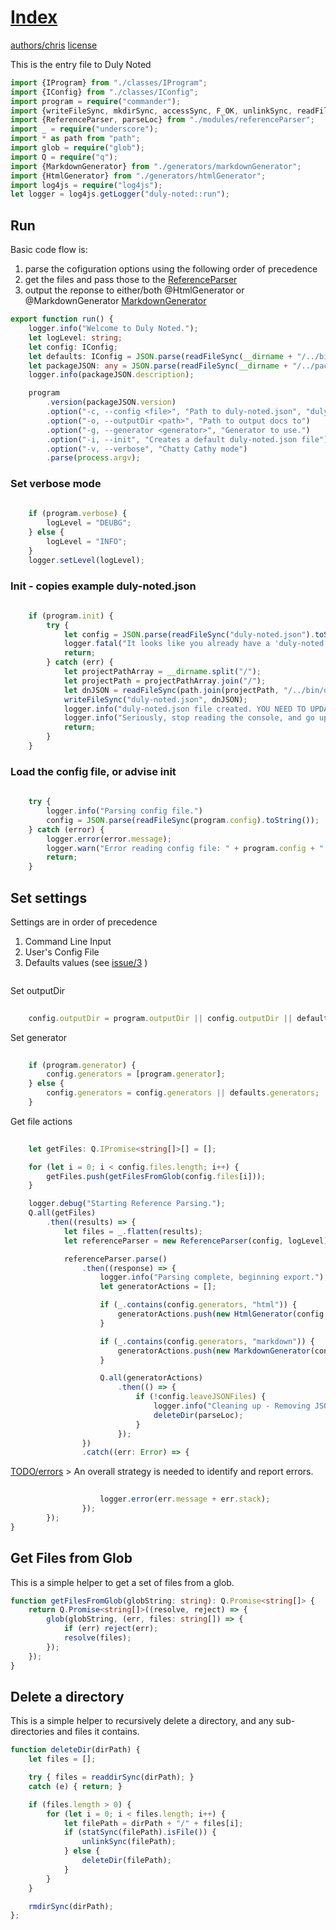 

# [Index](#Index)
 [authors/chris](.././authors.md.md#authors/chris) 
 [license](.././license.md.md#license) 

This is the entry file to Duly Noted

```typescript
import {IProgram} from "./classes/IProgram";
import {IConfig} from "./classes/IConfig";
import program = require("commander");
import {writeFileSync, mkdirSync, accessSync, F_OK, unlinkSync, readFileSync, readdirSync, rmdirSync, statSync} from "fs";
import {ReferenceParser, parseLoc} from "./modules/referenceParser";
import _ = require("underscore");
import * as path from "path";
import glob = require("glob");
import Q = require("q");
import {MarkdownGenerator} from "./generators/markdownGenerator";
import {HtmlGenerator} from "./generators/htmlGenerator";
import log4js = require("log4js");
let logger = log4js.getLogger("duly-noted::run");

```

## Run

Basic code flow is:

1. parse the cofiguration options using the following order of precedence
2. get the files and pass those to the [ReferenceParser](.././ts/modules/referenceParser.ts.md#ReferenceParser) 
3. output the reponse to either/both @HtmlGenerator or @MarkdownGenerator [MarkdownGenerator](.././ts/generators/markdownGenerator.ts.md#MarkdownGenerator) 

```typescript
export function run() {
    logger.info("Welcome to Duly Noted.");
    let logLevel: string;
    let config: IConfig;
    let defaults: IConfig = JSON.parse(readFileSync(__dirname + "/../bin/defaults.json").toString());
    let packageJSON: any = JSON.parse(readFileSync(__dirname + "/../package.json").toString());
    logger.info(packageJSON.description);

    program
        .version(packageJSON.version)
        .option("-c, --config <file>", "Path to duly-noted.json", "duly-noted.json")
        .option("-o, --outputDir <path>", "Path to output docs to")
        .option("-g, --generator <generator>", "Generator to use.")
        .option("-i, --init", "Creates a default duly-noted.json file")
        .option("-v, --verbose", "Chatty Cathy mode")
        .parse(process.argv);

```
### Set verbose mode
```typescript
   
    if (program.verbose) {
        logLevel = "DEUBG";
    } else {
        logLevel = "INFO";
    }
    logger.setLevel(logLevel);


```
### Init - copies example duly-noted.json
```typescript
   
    if (program.init) {
        try {
            let config = JSON.parse(readFileSync("duly-noted.json").toString());
            logger.fatal("It looks like you already have a 'duly-noted.json' file. Please just update that one.");
            return;
        } catch (err) {
            let projectPathArray = __dirname.split("/");
            let projectPath = projectPathArray.join("/");
            let dnJSON = readFileSync(path.join(projectPath, "/../bin/default.duly-noted.json")).toString();
            writeFileSync("duly-noted.json", dnJSON);
            logger.info("duly-noted.json file created. YOU NEED TO UPDATE IT TO FIT YOUR NEEDS. Duly Noted will not work off-the-shelf.");
            logger.info("Seriously, stop reading the console, and go update your brand new duly-noted.json file aleady!");
            return;
        }
    }

```
### Load the config file, or advise init
```typescript
   
    try {
        logger.info("Parsing config file.")
        config = JSON.parse(readFileSync(program.config).toString());
    } catch (error) {
        logger.error(error.message);
        logger.warn("Error reading config file: " + program.config + " Try running init first.");
        return;
    }

```

## Set settings
Settings are in order of precedence

1. Command Line Input
2. User's Config File
3. Defaults values (see [issue/3](https://github.com/ShieldMyFiles/duly-noted/issues/3) )

```typescript

```
 Set outputDir
```typescript
   
    config.outputDir = program.outputDir || config.outputDir || defaults.outputDir;

```
 Set generator
```typescript
   
    if (program.generator) {
        config.generators = [program.generator];
    } else {
        config.generators = config.generators || defaults.generators;
    }

```
 Get file actions
```typescript
   
    let getFiles: Q.IPromise<string[]>[] = [];

    for (let i = 0; i < config.files.length; i++) {
        getFiles.push(getFilesFromGlob(config.files[i]));
    }

    logger.debug("Starting Reference Parsing.");
    Q.all(getFiles)
        .then((results) => {
            let files = _.flatten(results);
            let referenceParser = new ReferenceParser(config, logLevel);

            referenceParser.parse()
                .then((response) => {
                    logger.info("Parsing complete, beginning export.");
                    let generatorActions = [];

                    if (_.contains(config.generators, "html")) {
                        generatorActions.push(new HtmlGenerator(config, logLevel).generate());
                    }

                    if (_.contains(config.generators, "markdown")) {
                        generatorActions.push(new MarkdownGenerator(config, logLevel).generate());
                    }

                    Q.all(generatorActions)
                        .then(() => {
                            if (!config.leaveJSONFiles) {
                                logger.info("Cleaning up - Removing JSON parse files.");
                                deleteDir(parseLoc);
                            }
                        });
                })
                .catch((err: Error) => {
```
 [TODO/errors](#TODO/errors) > An overall strategy is needed to identify and report errors.
```typescript
                   
                    logger.error(err.message + err.stack);
                });
        });
}

```

## Get Files from Glob
This is a simple helper to get a set of files from a glob.

```typescript
function getFilesFromGlob(globString: string): Q.Promise<string[]> {
    return Q.Promise<string[]>((resolve, reject) => {
        glob(globString, (err, files: string[]) => {
            if (err) reject(err);
            resolve(files);
        });
    });
}

```

## Delete a directory
This is a simple helper to recursively delete a directory, and any sub-directories and files it contains.

```typescript
function deleteDir(dirPath) {
    let files = [];

    try { files = readdirSync(dirPath); }
    catch (e) { return; }

    if (files.length > 0) {
        for (let i = 0; i < files.length; i++) {
            let filePath = dirPath + "/" + files[i];
            if (statSync(filePath).isFile()) {
                unlinkSync(filePath);
            } else {
                deleteDir(filePath);
            }
        }
    }

    rmdirSync(dirPath);
};
```